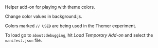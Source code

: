 Helper add-on for playing with theme colors.

Change color values in background.js.

Colors marked `// USED` are being used in the Themer experiment.

To load go to `about:debugging`, hit *Load Temporary Add-on* and select the  `manifest.json` file.